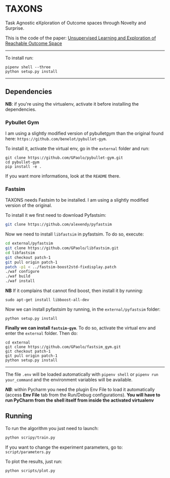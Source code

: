 # TAXONS

Task Agnostic eXploration of Outcome spaces through Novelty and Surprise.

This is the code of the paper: [Unsupervised Learning and Exploration of Reachable Outcome Space
](https://arxiv.org/abs/1909.05508)

---

To install run:
```
pipenv shell --three
python setup.py install
```
---
## Dependencies
**NB**: if you're using the virtualenv, activate it before installing the dependencies. 
### Pybullet Gym
I am using a slightly modified version of pybulletgym than the original found here: `https://github.com/benelot/pybullet-gym`.
 
To install it, activate the virtual env, go in the `external` folder and run:

```
git clone https://github.com/GPaolo/pybullet-gym.git
cd pybullet-gym
pip install -e .
```

If you want more informations, look at the `README` there.

### Fastsim
TAXONS needs Fastsim to be installed. I am using a slightly modified version of the original.

To install it we first need to download Pyfastsim:
```bash
git clone https://github.com/alexendy/pyfastsim
```

Now we need to install `libfastsim` in pyfastsim. To do so, execute:
```bash
cd external/pyfastsim
git clone https://github.com/GPaolo/libfastsim.git
cd libfastsim
git checkout patch-1
git pull origin patch-1
patch -p1 < ../fastsim-boost2std-fixdisplay.patch
./waf configure
./waf build
./waf install
```
**NB** If it complains that cannot find boost, then install it by running:
```.env
sudo apt-get install libboost-all-dev
```
Now we can install pyfastsim by running, in the `external/pyfastsim` folder:
```
python setup.py install
```

**Finally we can install `fastsim-gym`**.
To do so, activate the virtual env and enter the `external` folder. Then do:
```.env
cd external
git clone https://github.com/GPaolo/fastsim_gym.git
git checkout patch-1
git pull origin patch-1
python setup.py install
```

---



The file `.env` will be loaded automatically with `pipenv shell` or `pipenv run your_command` and the environment variables will be available.


***NB***: within Pycharm you need the plugin Env File to load it automatically (access **Env File** tab from the Run/Debug configurations).
**You will have to run PyCharm from the shell itself from inside the activated virtualenv**

## Running
To run the algorithm you just need to launch:
```bash
python scripy/train.py
```

If you want to change the experiment parameters, go to: `script/parameters.py`

To plot the results, just run:
```bash
python scripts/plot.py
```